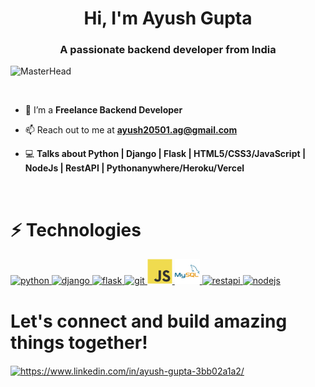 <h1 align="center">Hi, I'm Ayush Gupta</h1>
<h3 align="center">A passionate backend developer from India</h3>

![MasterHead](https://www.google.com/url?sa=i&url=https%3A%2F%2Fgithub.com%2FManojkumarDataAnalyst&psig=AOvVaw0pLbnN5K4rXZeZR2T_5aqh&ust=1733812587726000&source=images&cd=vfe&opi=89978449&ved=0CBMQjRxqFwoTCKCFgbCJmooDFQAAAAAdAAAAABAs)

<br>

- 🔭 I’m a **Freelance Backend Developer**

- 📫 Reach out to me at **ayush20501.ag@gmail.com**

- 💻 **Talks about Python | Django | Flask | HTML5/CSS3/JavaScript | NodeJs | RestAPI | Pythonanywhere/Heroku/Vercel**

<br>

<h1 align="left">⚡ Technologies</h1>
<p align="left"> 
<a href="#" target="_blank" rel="noreferrer"> <img src="https://upload.wikimedia.org/wikipedia/commons/thumb/c/c3/Python-logo-notext.svg/1869px-Python-logo-notext.svg.png" alt="python" width="40" height="40"/> </a><a href="#" target="_blank" rel="noreferrer"> <img src="https://seeklogo.com/images/D/django-logo-4C5ECF7036-seeklogo.com.png" alt="django" width="40" height="40"/> </a> <a href="#" target="_blank" rel="noreferrer"> <img src="https://5.imimg.com/data5/HT/HX/YO/GLADMIN-13634783/selection-208-500x500.png" alt="flask" width="40" height="40"/> </a> <a href="https://git-scm.com/" target="_blank" rel="noreferrer"> <img src="https://www.vectorlogo.zone/logos/git-scm/git-scm-icon.svg" alt="git" width="40" height="40"/> </a>  <a href="https://developer.mozilla.org/en-US/docs/Web/JavaScript" target="_blank" rel="noreferrer"> <img src="https://raw.githubusercontent.com/devicons/devicon/master/icons/javascript/javascript-original.svg" alt="javascript" width="40" height="40"/> </a> <a href="https://www.mysql.com/" target="_blank" rel="noreferrer"> <img src="https://raw.githubusercontent.com/devicons/devicon/master/icons/mysql/mysql-original-wordmark.svg" alt="mysql" width="40" height="40"/> </a><a href="#" target="_blank" rel="noreferrer"> <img src="https://uxwing.com/wp-content/themes/uxwing/download/web-app-development/rest-api-icon.png" alt="restapi" width="40" height="40"/> </a><a href="#" target="_blank" rel="noreferrer"> <img src="https://w7.pngwing.com/pngs/788/651/png-transparent-code-development-logo-nodejs-logos-icon-thumbnail.png" alt="nodejs" width="40" height="40"/> </a></p>

<h1 align="left">Let's connect and build amazing things together!</h1>
<p align="left">
<a href="https://linkedin.com/in/https://www.linkedin.com/in/ayush-gupta-3bb02a1a2/" target="blank"><img align="center" src="https://raw.githubusercontent.com/rahuldkjain/github-profile-readme-generator/master/src/images/icons/Social/linked-in-alt.svg" alt="https://www.linkedin.com/in/ayush-gupta-3bb02a1a2/" height="30" width="40" /></a>

<!-- <a href="https://www.leetcode.com/https://leetcode.com/ayushh__guptaa/" target="blank"><img align="center" src="https://raw.githubusercontent.com/rahuldkjain/github-profile-readme-generator/master/src/images/icons/Social/leet-code.svg" alt="https://leetcode.com/ayushh__guptaa/" height="30" width="40" /></a> -->
<!-- <a href="https://auth.geeksforgeeks.org/user/https://auth.geeksforgeeks.org/user/guptaayushh/profile" target="blank"><img align="center" src="https://raw.githubusercontent.com/rahuldkjain/github-profile-readme-generator/master/src/images/icons/Social/geeks-for-geeks.svg" alt="https://auth.geeksforgeeks.org/user/guptaayushh/profile" height="30" width="40" /></a> -->
</p>



